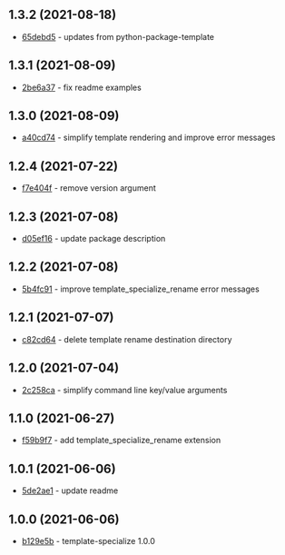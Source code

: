 ## 1.3.2 (2021-08-18)

- [65debd5](https://github.com/craigahobbs/template-specialize/commit/65debd5) - updates from python-package-template

## 1.3.1 (2021-08-09)

- [2be6a37](https://github.com/craigahobbs/template-specialize/commit/2be6a37) - fix readme examples

## 1.3.0 (2021-08-09)

- [a40cd74](https://github.com/craigahobbs/template-specialize/commit/a40cd74) - simplify template rendering and improve error messages

## 1.2.4 (2021-07-22)

- [f7e404f](https://github.com/craigahobbs/template-specialize/commit/f7e404f) - remove version argument

## 1.2.3 (2021-07-08)

- [d05ef16](https://github.com/craigahobbs/template-specialize/commit/d05ef16) - update package description

## 1.2.2 (2021-07-08)

- [5b4fc91](https://github.com/craigahobbs/template-specialize/commit/5b4fc91) - improve template_specialize_rename error messages

## 1.2.1 (2021-07-07)

- [c82cd64](https://github.com/craigahobbs/template-specialize/commit/c82cd64) - delete template rename destination directory

## 1.2.0 (2021-07-04)

- [2c258ca](https://github.com/craigahobbs/template-specialize/commit/2c258ca) - simplify command line key/value arguments

## 1.1.0 (2021-06-27)

- [f59b9f7](https://github.com/craigahobbs/template-specialize/commit/f59b9f7) - add template_specialize_rename extension

## 1.0.1 (2021-06-06)

- [5de2ae1](https://github.com/craigahobbs/template-specialize/commit/5de2ae1) - update readme

## 1.0.0 (2021-06-06)

- [b129e5b](https://github.com/craigahobbs/template-specialize/commit/b129e5b) - template-specialize 1.0.0
